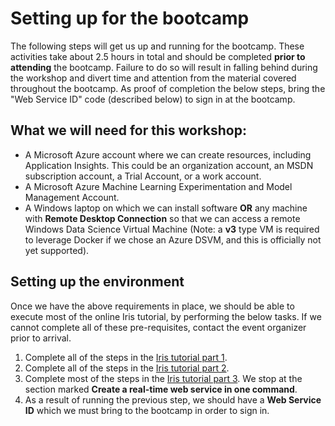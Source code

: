 # Setting up for the bootcamp

The following steps will get us up and running for the bootcamp. These activities take about 2.5 hours in total and should be completed **prior to attending** the bootcamp. Failure to do so will result in falling behind during the workshop and divert time and attention from the material covered throughout the bootcamp. As proof of completion the below steps, bring the "Web Service ID" code (described below) to sign in at the bootcamp.
 
##  What we will need for this workshop: 

 -  A Microsoft Azure account where we can create resources, including Application Insights. This could be an organization account, an MSDN subscription account, a Trial Account, or a work account.
 -  A Microsoft Azure Machine Learning Experimentation and Model Management Account.
 -  A Windows laptop on which we can install software **OR** any machine with **Remote Desktop Connection** so that we can access a remote Windows Data Science Virtual Machine (Note: a **v3** type VM is required to leverage Docker if we chose an Azure DSVM, and this is officially not yet supported).

##  Setting up the environment 

Once we have the above requirements in place, we should be able to execute most of the online Iris tutorial, by performing the below tasks. If we cannot complete all of these pre-requisites, contact the event organizer prior to arrival.

1. Complete all of the steps in the [Iris tutorial part 1][iris-tut-1].
2. Complete all of the steps in the [Iris tutorial part 2][iris-tut-2].
3. Complete most of the steps in the [Iris tutorial part 3][iris-tut-3]. We stop at the section marked **Create a real-time web service in one command**.
4. As a result of running the previous step, we should have a **Web Service ID** which we must bring to the bootcamp in order to sign in.
 
[iris-tut-1]: https://docs.microsoft.com/en-us/azure/machine-learning/preview/tutorial-classifying-iris-part-1
[iris-tut-2]: https://docs.microsoft.com/en-us/azure/machine-learning/preview/tutorial-classifying-iris-part-2
[iris-tut-3]: https://docs.microsoft.com/en-us/azure/machine-learning/preview/tutorial-classifying-iris-part-3